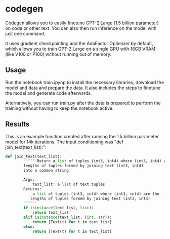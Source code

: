 # codegen

Codegen allows you to easily finetune GPT-2 Large (1.5 billion parameter) on code or other text. You can also then run inference on the model with just one command.

It uses gradient checkpointing and the AdaFactor Optimizer by default, which allows you to train GPT-2 Large on a single GPU with 16GB VRAM (like V100 or P100) without running out of memory.

## Usage

Run the notebook train.ipynp to install the necessary libraries, download the model and data and prepare the data. It also includes the steps to finetune the model and generate code afterwards.

Alternatively, you can run train.py after the data is prepared to perform the training without having to keep the notebook active.

## Results

This is an example function created after running the 1.5 billion parameter model for 14k iterations. The input conditioning was "def join_text(text_list):":

```python
def join_text(text_list):
        """"""Return a list of tuples (int3, int4) where (int3, int4) are the
        lengths of tuples formed by joining text (int3, int4)
        into a common string

        Args:
            text_list: a list of text tuples
        Returns:
            a list of tuples (int3, int4) where (int3, int4) are the
           lengths of tuples formed by joining text (int3, int4)
        """"""
        if isinstance(text_list, list):
            return text_list
        elif isinstance(text_list, (int, str)):
            return [Text(t) for t in text_list]
        else:
            return [Text(t) for t in text_list] 
```



